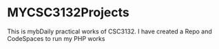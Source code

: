 # MYCSC3132Projects
This is mybDaily practical works of CSC3132. I have created a Repo and CodeSpaces to run my PHP works
